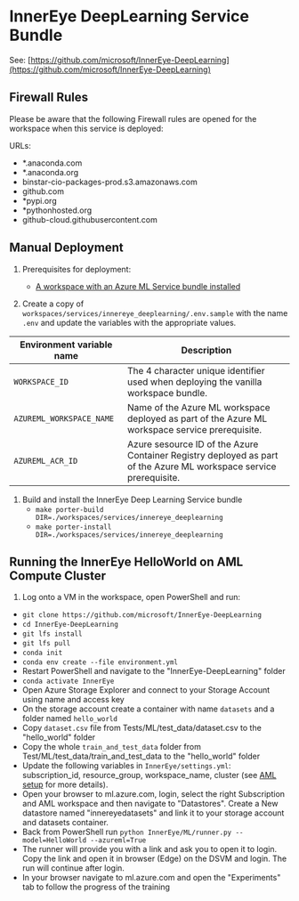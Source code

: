# InnerEye DeepLearning Service Bundle

See: [https://github.com/microsoft/InnerEye-DeepLearning](https://github.com/microsoft/InnerEye-DeepLearning)

## Firewall Rules

Please be aware that the following Firewall rules are opened for the workspace when this service is deployed:

URLs:

- *.anaconda.com
- *.anaconda.org
- binstar-cio-packages-prod.s3.amazonaws.com
- github.com
- *pypi.org
- *pythonhosted.org
- github-cloud.githubusercontent.com

## Manual Deployment

1. Prerequisites for deployment:
    - [A workspace with an Azure ML Service bundle installed](../azureml)

1. Create a copy of `workspaces/services/innereye_deeplearning/.env.sample` with the name `.env` and update the variables with the appropriate values.

| Environment variable name | Description |
| ------------------------- | ----------- |
| `WORKSPACE_ID` | The 4 character unique identifier used when deploying the vanilla workspace bundle. |
| `AZUREML_WORKSPACE_NAME` | Name of the Azure ML workspace deployed as part of the Azure ML workspace service prerequisite. |
| `AZUREML_ACR_ID` | Azure sesource ID of the Azure Container Registry deployed as part of the Azure ML workspace service prerequisite. |

1. Build and install the InnerEye Deep Learning Service bundle
    - `make porter-build DIR=./workspaces/services/innereye_deeplearning`  
    - `make porter-install DIR=./workspaces/services/innereye_deeplearning`

## Running the InnerEye HelloWorld on AML Compute Cluster

1. Log onto a VM in the workspace, open PowerShell and run:

- ```git clone https://github.com/microsoft/InnerEye-DeepLearning```
- ```cd InnerEye-DeepLearning```
- ```git lfs install```
- ```git lfs pull```
- ```conda init```
- ```conda env create --file environment.yml```
- Restart PowerShell and navigate to the "InnerEye-DeepLearning" folder
- ```conda activate InnerEye```
- Open Azure Storage Explorer and connect to your Storage Account using name and access key
- On the storage account create a container with name ```datasets``` and a folder named ```hello_world```
- Copy ```dataset.csv``` file from Tests/ML/test_data/dataset.csv to the "hello_world" folder
- Copy the whole ```train_and_test_data``` folder from Test/ML/test_data/train_and_test_data to the "hello_world" folder
- Update the following variables in ```InnerEye/settings.yml```: subscription_id, resource_group, workspace_name, cluster (see [AML setup](https://github.com/microsoft/InnerEye-DeepLearning/blob/main/docs/setting_up_aml.md) for more details).
- Open your browser to ml.azure.com, login, select the right Subscription and AML workspace and then navigate to "Datastores". Create a New datastore named "innereyedatasets" and link it to your storage account and datasets container.
- Back from PowerShell run ```python InnerEye/ML/runner.py --model=HelloWorld --azureml=True```
- The runner will provide you with a link and ask you to open it to login. Copy the link and open it in browser (Edge) on the DSVM and login. The run will continue after login.
- In your browser navigate to ml.azure.com and open the "Experiments" tab to follow the progress of the training
